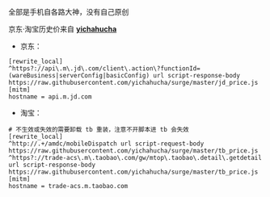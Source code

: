 全部是手机自各路大神，没有自己原创

京东·淘宝历史价来自 **[yichahucha](https://github.com/yichahucha/surge/blob/master/README.md#surge)**  
* 京东：  
```properties
[rewrite_local]
^https?://api\.m\.jd\.com/client\.action\?functionId=(wareBusiness|serverConfig|basicConfig) url script-response-body https://raw.githubusercontent.com/yichahucha/surge/master/jd_price.js
[mitm]
hostname = api.m.jd.com
```  
* 淘宝：  
```properties
# 不生效或失效的需要卸载 tb 重装，注意不开脚本进 tb 会失效
[rewrite_local]
^http://.+/amdc/mobileDispatch url script-request-body https://raw.githubusercontent.com/yichahucha/surge/master/tb_price.js
^https?://trade-acs\.m\.taobao\.com/gw/mtop\.taobao\.detail\.getdetail url script-response-body https://raw.githubusercontent.com/yichahucha/surge/master/tb_price.js
[mitm]
hostname = trade-acs.m.taobao.com
```
